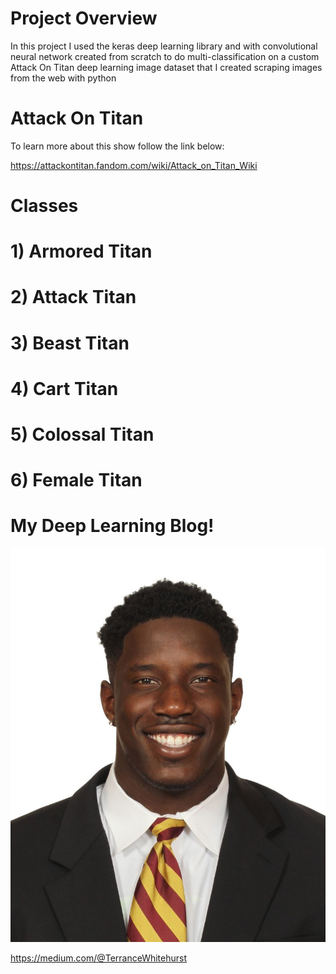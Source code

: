 # Project Overview
In this project I used the keras deep learning library and with convolutional neural network created from scratch to do multi-classification on a custom Attack On Titan deep learning image dataset that I created scraping images from the web with python

# Attack On Titan

To learn more about this show follow the link below:

https://attackontitan.fandom.com/wiki/Attack_on_Titan_Wiki

# Classes

# 1) Armored Titan

# 2) Attack Titan

# 3) Beast Titan

# 4) Cart Titan

# 5) Colossal Titan

# 6) Female Titan

# My Deep Learning Blog!

![](images/headshot.jpg)

https://medium.com/@TerranceWhitehurst
